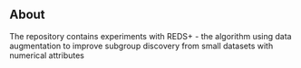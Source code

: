 ## About

The repository contains experiments with REDS+ - the algorithm using data augmentation to improve subgroup discovery from small datasets with numerical attributes
